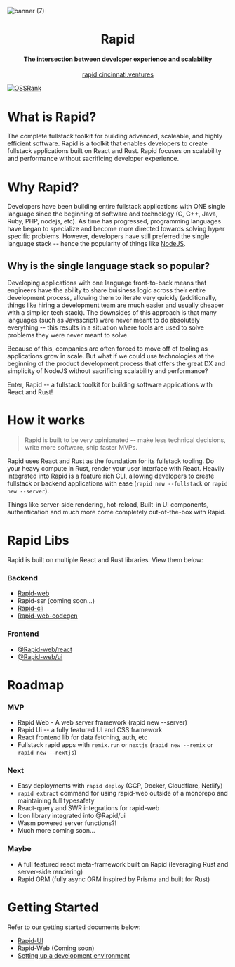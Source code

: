 ![banner (7)](https://user-images.githubusercontent.com/68653294/218370294-a4bcaef6-087c-489e-8748-0b2eea0fcb90.jpg)

<h1 align='center'>Rapid</h1>
<h4 align='center'>The intersection between developer experience and scalability</h4>
<div align='center'>
    <a href='https://rapid.cincinnati.ventures/' target='_blank'>rapid.cincinnati.ventures</a>
</div>

[![OSSRank](https://shields.io/endpoint?url=https://ossrank.com/shield/2856)](https://ossrank.com/p/2856)
    
# What is Rapid?

The complete fullstack toolkit for building advanced, scaleable, and highly efficient software. 
Rapid is a toolkit that enables developers to create fullstack applications built on React and 
Rust. Rapid focuses on scalability and performance without sacrificing developer experience.

# Why Rapid?

Developers have been building entire fullstack applications with ONE single language since the 
beginning of software and technology (C, C++, Java, Ruby, PHP, nodejs, etc). As time has 
progressed, programming languages have began to specialize and become more directed towards 
solving hyper specific problems. However, developers have still preferred the single language 
stack -- hence the popularity of things like [NodeJS](https://nodejs.org). 

## Why is the single language stack so popular? 

Developing applications with one language front-to-back means that engineers have the ability to 
share buisiness logic across their entire development process, allowing them to iterate very 
quickly (additionally, things like hiring a development team are much easier and usually 
cheaper with a simplier tech stack). The downsides of this approach is that many languages 
(such as Javascript) were never meant to do absolutely everything -- this results in a situation 
where tools are used to solve problems they were never meant to solve. 

Because of this, companies are often forced to move off of tooling as applications grow in 
scale. But what if we could use technologies at the beginning of the product development process 
that offers the great DX and simplicity of NodeJS without sacrificing scalability and 
performance? 

Enter, Rapid -- a fullstack toolkit for building software applications with React and Rust!

# How it works

> Rapid is built to be very opinionated -- make less technical decisions, write more software, ship faster MVPs.

Rapid uses React and Rust as the foundation for its fullstack tooling. Do your heavy compute in Rust, 
render your user interface with React. Heavily integrated into Rapid is a feature rich CLI, allowing 
developers to create fullstack or backend applications with ease (`rapid new --fullstack` or 
`rapid new --server`). 

Things like server-side rendering, hot-reload, Built-in UI components, authentication and much 
more come completely out-of-the-box with Rapid.

# Rapid Libs

Rapid is built on multiple React and Rust libraries. View them below:

### Backend

-   [Rapid-web](https://crates.io/crates/rapid-web)
-   Rapid-ssr (coming soon...)
-   [Rapid-cli](https://crates.io/crates/rapid-cli)
-   [Rapid-web-codegen](https://crates.io/crates/rapid-web-codegen)

### Frontend

-   [@Rapid-web/react](https://www.npmjs.com/package/@rapid-web/react)
-   [@Rapid-web/ui](https://www.npmjs.com/package/@rapid-web/ui)

# Roadmap

### MVP

-   Rapid Web - A web server framework (rapid new --server)
-   Rapid Ui -- a fully featured UI and CSS framework
-   React frontend lib for data fetching, auth, etc
-   Fullstack rapid apps with `remix.run` or `nextjs` (`rapid new --remix` or `rapid new --nextjs`)

### Next

-   Easy deployments with `rapid deploy` (GCP, Docker, Cloudflare, Netlify)
-   `rapid extract` command for using rapid-web outside of a monorepo and maintaining full typesafety
-   React-query and SWR integrations for rapid-web
-   Icon library integrated into @Rapid/ui
-   Wasm powered server functions?!
-   Much more coming soon...

### Maybe

- A full featured react meta-framework built on Rapid (leveraging Rust and server-side rendering)
- Rapid ORM (fully async ORM inspired by Prisma and built for Rust)

# Getting Started

Refer to our getting started documents below:
- [Rapid-UI](https://github.com/Cincinnati-Ventures/rapid/blob/main/docs/rapid-ui/gettingStarted.md)
- Rapid-Web (Coming soon)
- [Setting up a development environment](https://github.com/Cincinnati-Ventures/rapid/blob/main/docs/dev.md)



